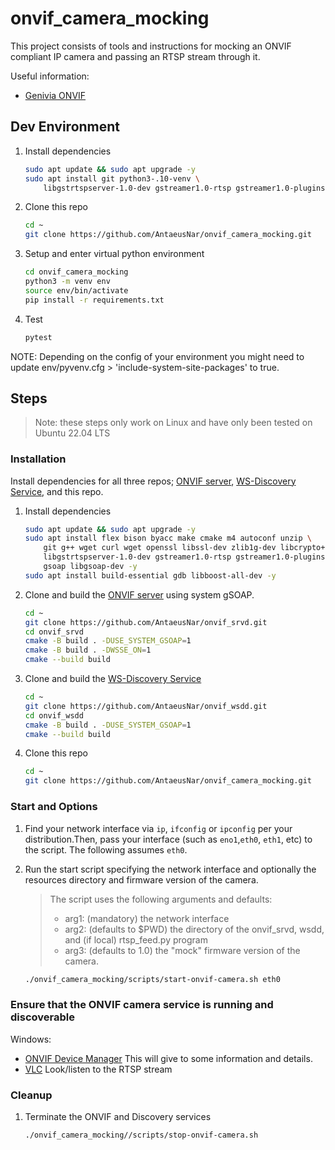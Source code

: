 # onvif_camera_mocking
This project consists of tools and instructions for mocking an ONVIF compliant IP camera and passing an RTSP stream through it.

Useful information:
- [Genivia ONVIF](https://www.genivia.com/examples/onvif/index.html)

## Dev Environment
1. Install dependencies
    ```sh
    sudo apt update && sudo apt upgrade -y
    sudo apt install git python3-.10-venv \
        libgstrtspserver-1.0-dev gstreamer1.0-rtsp gstreamer1.0-plugins-ugly -y
    ```

1. Clone this repo
    ```sh
    cd ~
    git clone https://github.com/AntaeusNar/onvif_camera_mocking.git
    ```

1. Setup and enter virtual python environment
    ```sh
    cd onvif_camera_mocking
    python3 -m venv env
    source env/bin/activate
    pip install -r requirements.txt
    ```

1. Test
    ```sh
    pytest
    ```

NOTE: Depending on the config of your environment you might need to update env/pyvenv.cfg > 'include-system-site-packages' to true.

## Steps
> Note: these steps only work on Linux and have only been tested on Ubuntu 22.04 LTS

### Installation
Install dependencies for all three repos; [ONVIF server](https://github.com/AntaeusNar/onvif_srvd), [WS-Discovery Service](https://github.com/AntaeusNar/onvif_wsdd), and this repo.

1. Install dependencies
    ```sh
    sudo apt update && sudo apt upgrade -y
    sudo apt install flex bison byacc make cmake m4 autoconf unzip \
        git g++ wget curl wget openssl libssl-dev zlib1g-dev libcrypto++8 \
        libgstrtspserver-1.0-dev gstreamer1.0-rtsp gstreamer1.0-plugins-ugly\
        gsoap libgsoap-dev -y
    sudo apt install build-essential gdb libboost-all-dev -y
    ```

1. Clone and build the [ONVIF server](https://github.com/AntaeusNar/onvif_srvd) using system gSOAP.

    ```sh
    cd ~
    git clone https://github.com/AntaeusNar/onvif_srvd.git
    cd onvif_srvd
    cmake -B build . -DUSE_SYSTEM_GSOAP=1
    cmake -B build . -DWSSE_ON=1
    cmake --build build
    ```

1. Clone and build the [WS-Discovery Service](https://github.com/AntaeusNar/onvif_wsdd)
    ```sh
    cd ~
    git clone https://github.com/AntaeusNar/onvif_wsdd.git
    cd onvif_wsdd
    cmake -B build . -DUSE_SYSTEM_GSOAP=1
    cmake --build build
    ```

1. Clone this repo
    ```sh
    cd ~
    git clone https://github.com/AntaeusNar/onvif_camera_mocking.git
    ```

### Start and Options
1. Find your network interface via `ip`, `ifconfig` or `ipconfig` per your distribution.Then, pass your interface (such as `eno1`,`eth0`, `eth1`, etc) to the script. The following assumes `eth0`.

1. Run the start script specifying the network interface and optionally the resources directory and firmware version of the camera.

    > The script uses the following arguments and defaults:
    > - arg1: (mandatory) the network interface
    > - arg2: (defaults to $PWD) the directory of the onvif_srvd, wsdd, and (if local) rtsp_feed.py program
    > - arg3: (defaults to 1.0) the "mock" firmware version of the camera.

    ```sh
    ./onvif_camera_mocking/scripts/start-onvif-camera.sh eth0
    ```

### Ensure that the ONVIF camera service is running and discoverable
Windows:
- [ONVIF Device Manager](https://sourceforge.net/projects/onvifdm/)
This will give to some information and details.
- [VLC](https://www.videolan.org/) Look/listen to the RTSP stream
### Cleanup
1. Terminate the ONVIF and Discovery services
    ```sh
    ./onvif_camera_mocking//scripts/stop-onvif-camera.sh
    ```
